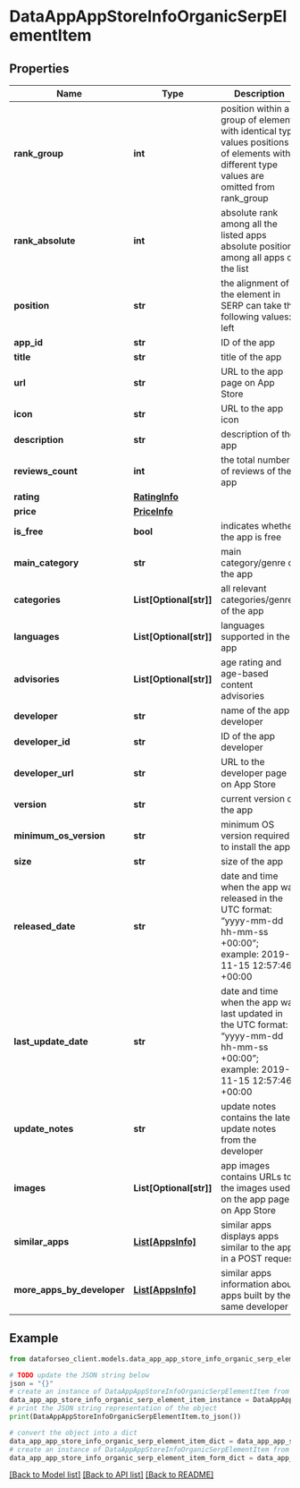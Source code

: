 # DataAppAppStoreInfoOrganicSerpElementItem


## Properties

Name | Type | Description | Notes
------------ | ------------- | ------------- | -------------
**rank_group** | **int** | position within a group of elements with identical type values positions of elements with different type values are omitted from rank_group | [optional] 
**rank_absolute** | **int** | absolute rank among all the listed apps absolute position among all apps on the list | [optional] 
**position** | **str** | the alignment of the element in SERP can take the following values: left | [optional] 
**app_id** | **str** | ID of the app | [optional] 
**title** | **str** | title of the app | [optional] 
**url** | **str** | URL to the app page on App Store | [optional] 
**icon** | **str** | URL to the app icon | [optional] 
**description** | **str** | description of the app | [optional] 
**reviews_count** | **int** | the total number of reviews of the app | [optional] 
**rating** | [**RatingInfo**](RatingInfo.md) |  | [optional] 
**price** | [**PriceInfo**](PriceInfo.md) |  | [optional] 
**is_free** | **bool** | indicates whether the app is free | [optional] 
**main_category** | **str** | main category/genre of the app | [optional] 
**categories** | **List[Optional[str]]** | all relevant categories/genres of the app | [optional] 
**languages** | **List[Optional[str]]** | languages supported in the app | [optional] 
**advisories** | **List[Optional[str]]** | age rating and age-based content advisories | [optional] 
**developer** | **str** | name of the app developer | [optional] 
**developer_id** | **str** | ID of the app developer | [optional] 
**developer_url** | **str** | URL to the developer page on App Store | [optional] 
**version** | **str** | current version of the app | [optional] 
**minimum_os_version** | **str** | minimum OS version required to install the app | [optional] 
**size** | **str** | size of the app | [optional] 
**released_date** | **str** | date and time when the app was released in the UTC format: “yyyy-mm-dd hh-mm-ss +00:00”; example: 2019-11-15 12:57:46 +00:00 | [optional] 
**last_update_date** | **str** | date and time when the app was last updated in the UTC format: “yyyy-mm-dd hh-mm-ss +00:00”; example: 2019-11-15 12:57:46 +00:00 | [optional] 
**update_notes** | **str** | update notes contains the latest update notes from the developer | [optional] 
**images** | **List[Optional[str]]** | app images contains URLs to the images used on the app page on App Store | [optional] 
**similar_apps** | [**List[AppsInfo]**](AppsInfo.md) | similar apps displays apps similar to the app in a POST request | [optional] 
**more_apps_by_developer** | [**List[AppsInfo]**](AppsInfo.md) | similar apps information about apps built by the same developer | [optional] 

## Example

```python
from dataforseo_client.models.data_app_app_store_info_organic_serp_element_item import DataAppAppStoreInfoOrganicSerpElementItem

# TODO update the JSON string below
json = "{}"
# create an instance of DataAppAppStoreInfoOrganicSerpElementItem from a JSON string
data_app_app_store_info_organic_serp_element_item_instance = DataAppAppStoreInfoOrganicSerpElementItem.from_json(json)
# print the JSON string representation of the object
print(DataAppAppStoreInfoOrganicSerpElementItem.to_json())

# convert the object into a dict
data_app_app_store_info_organic_serp_element_item_dict = data_app_app_store_info_organic_serp_element_item_instance.to_dict()
# create an instance of DataAppAppStoreInfoOrganicSerpElementItem from a dict
data_app_app_store_info_organic_serp_element_item_form_dict = data_app_app_store_info_organic_serp_element_item.from_dict(data_app_app_store_info_organic_serp_element_item_dict)
```
[[Back to Model list]](../README.md#documentation-for-models) [[Back to API list]](../README.md#documentation-for-api-endpoints) [[Back to README]](../README.md)



